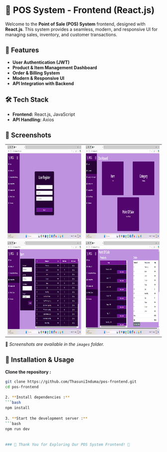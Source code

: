 # 🛒 POS System - Frontend (React.js)

Welcome to the **Point of Sale (POS) System** frontend, designed with **React.js**. This system provides a seamless, modern, and responsive UI for managing sales, inventory, and customer transactions.

## 🌟 Features

- **User Authentication (JWT)**
- **Product & Item Management Dashboard**
- **Order & Billing System**
- **Modern & Responsive UI**
- **API Integration with Backend**

## 🛠️ Tech Stack

- **Frontend:** React.js, JavaScript
- **API Handling:** Axios

## 📸 Screenshots

<table>
  <tr>
    <td><img src="images/img01.png" alt="Register Page" width="700" height="300"/></td>
    <td><img src="images/img02.png" alt="Home Page" width="700" height="300"/></td>
  </tr>
  <tr>
    <td><img src="images/img03.png" alt="Manage Item Page" width="700" height="300"/></td>
    <td><img src="images/img05.png" alt="Order Page" width="700" height="300"/></td>
  </tr>
</table>  

📌 *Screenshots are available in the `images` folder.*

## 🚀 Installation & Usage
  **Clone the repository :**  
   ```bash
   git clone https://github.com/ThasuniInduma/pos-frontend.git
   cd pos-frontend

2. **Install dependencies :**  
   ```bash
   npm install

3. **Start the development server :**  
   ```bash
   npm run dev


### 🌟 Thank You for Exploring Our POS System Frontend! 🚀
